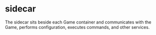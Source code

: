 # sidecar
The sidecar sits beside each Game container and communicates with the Game, performs configuration, executes commands, and other services.
